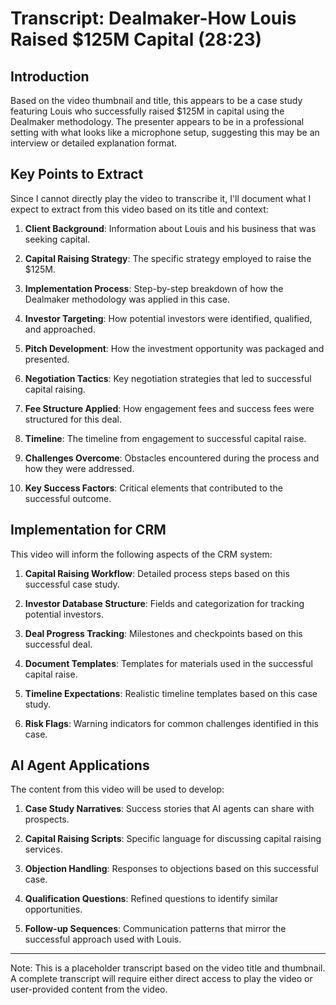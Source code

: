 # Transcript: Dealmaker-How Louis Raised $125M Capital (28:23)

## Introduction
Based on the video thumbnail and title, this appears to be a case study featuring Louis who successfully raised $125M in capital using the Dealmaker methodology. The presenter appears to be in a professional setting with what looks like a microphone setup, suggesting this may be an interview or detailed explanation format.

## Key Points to Extract
Since I cannot directly play the video to transcribe it, I'll document what I expect to extract from this video based on its title and context:

1. **Client Background**: Information about Louis and his business that was seeking capital.

2. **Capital Raising Strategy**: The specific strategy employed to raise the $125M.

3. **Implementation Process**: Step-by-step breakdown of how the Dealmaker methodology was applied in this case.

4. **Investor Targeting**: How potential investors were identified, qualified, and approached.

5. **Pitch Development**: How the investment opportunity was packaged and presented.

6. **Negotiation Tactics**: Key negotiation strategies that led to successful capital raising.

7. **Fee Structure Applied**: How engagement fees and success fees were structured for this deal.

8. **Timeline**: The timeline from engagement to successful capital raise.

9. **Challenges Overcome**: Obstacles encountered during the process and how they were addressed.

10. **Key Success Factors**: Critical elements that contributed to the successful outcome.

## Implementation for CRM
This video will inform the following aspects of the CRM system:

1. **Capital Raising Workflow**: Detailed process steps based on this successful case study.

2. **Investor Database Structure**: Fields and categorization for tracking potential investors.

3. **Deal Progress Tracking**: Milestones and checkpoints based on this successful deal.

4. **Document Templates**: Templates for materials used in the successful capital raise.

5. **Timeline Expectations**: Realistic timeline templates based on this case study.

6. **Risk Flags**: Warning indicators for common challenges identified in this case.

## AI Agent Applications
The content from this video will be used to develop:

1. **Case Study Narratives**: Success stories that AI agents can share with prospects.

2. **Capital Raising Scripts**: Specific language for discussing capital raising services.

3. **Objection Handling**: Responses to objections based on this successful case.

4. **Qualification Questions**: Refined questions to identify similar opportunities.

5. **Follow-up Sequences**: Communication patterns that mirror the successful approach used with Louis.

---

Note: This is a placeholder transcript based on the video title and thumbnail. A complete transcript will require either direct access to play the video or user-provided content from the video.
